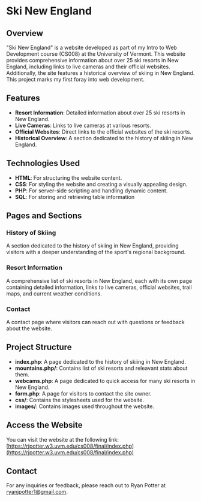 # Ski New England

## Overview

"Ski New England" is a website developed as part of my Intro to Web Development course (CS008) at the University of Vermont. This website provides comprehensive information about over 25 ski resorts in New England, including links to live cameras and their official websites. Additionally, the site features a historical overview of skiing in New England. This project marks my first foray into web development.

## Features

- **Resort Information**: Detailed information about over 25 ski resorts in New England.
- **Live Cameras**: Links to live cameras at various resorts.
- **Official Websites**: Direct links to the official websites of the ski resorts.
- **Historical Overview**: A section dedicated to the history of skiing in New England.

## Technologies Used

- **HTML**: For structuring the website content.
- **CSS**: For styling the website and creating a visually appealing design.
- **PHP**: For server-side scripting and handling dynamic content.
- **SQL**: For storing and retrieving table information

## Pages and Sections

### History of Skiing

A section dedicated to the history of skiing in New England, providing visitors with a deeper understanding of the sport's regional background.

### Resort Information

A comprehensive list of ski resorts in New England, each with its own page containing detailed information, links to live cameras, official websites, trail maps, and current weather conditions.

### Contact

A contact page where visitors can reach out with questions or feedback about the website.

## Project Structure

- **index.php**: A page dedicated to the history of skiing in New England.
- **mountains.php/**: Contains list of ski resorts and releavant stats about them.
- **webcams.php**: A page dedicated to quick access for many ski resorts in New England.
- **form.php**: A page for visitors to contact the site owner.
- **css/**: Contains the stylesheets used for the website.
- **images/**: Contains images used throughout the website.

## Access the Website

You can visit the website at the following link:  
[https://rjpotter.w3.uvm.edu/cs008/final/index.php](https://rjpotter.w3.uvm.edu/cs008/final/index.php)

## Contact

For any inquiries or feedback, please reach out to Ryan Potter at [ryanjpotter1@gmail.com](mailto:ryanjpotter1@gmail.com).
